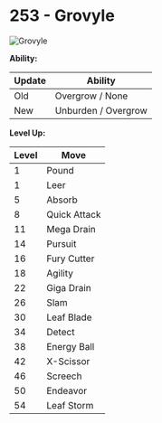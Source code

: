 # 253 - Grovyle
![][253]

**Ability:**

Update | Ability
---    | ---
Old    | Overgrow / None
New    | Unburden / Overgrow

**Level Up:**

Level | Move
---   | ---
  1   | Pound
  1   | Leer
  5   | Absorb
  8   | Quick Attack
 11   | Mega Drain
 14   | Pursuit
 16   | Fury Cutter
 18   | Agility
 22   | Giga Drain
 26   | Slam
 30   | Leaf Blade
 34   | Detect
 38   | Energy Ball
 42   | X-Scissor
 46   | Screech
 50   | Endeavor
 54   | Leaf Storm



[253]: https://raw.githubusercontent.com/PokeAPI/sprites/master/sprites/pokemon/253.png "Grovyle"
